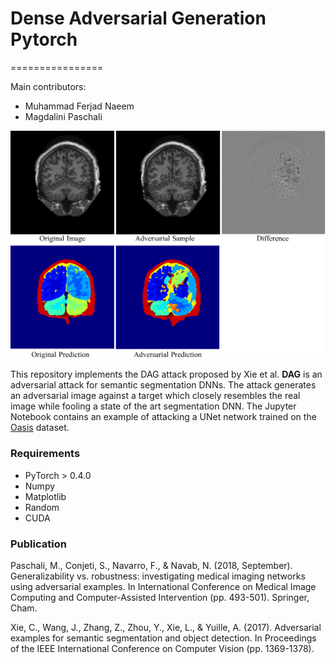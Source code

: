 # Dense Adversarial Generation Pytorch
================

Main contributors: 

* Muhammad Ferjad Naeem
* Magdalini Paschali

![Alt text](sample.png?raw=true "DAG")

This repository implements the DAG attack proposed by Xie et al. **DAG** is an adversarial attack for semantic segmentation DNNs. The attack generates an adversarial image against a target which closely resembles the real image while fooling a state of the art segmentation DNN. The Jupyter Notebook contains an example of attacking a UNet network trained on the [Oasis](https://www.oasis-brains.org/) dataset.

### Requirements

* PyTorch > 0.4.0
* Numpy
* Matplotlib
* Random
* CUDA

### Publication
Paschali, M., Conjeti, S., Navarro, F., & Navab, N. (2018, September). Generalizability vs. robustness: investigating medical imaging networks using adversarial examples. In International Conference on Medical Image Computing and Computer-Assisted Intervention (pp. 493-501). Springer, Cham.

Xie, C., Wang, J., Zhang, Z., Zhou, Y., Xie, L., & Yuille, A. (2017). Adversarial examples for semantic segmentation and object detection. In Proceedings of the IEEE International Conference on Computer Vision (pp. 1369-1378).